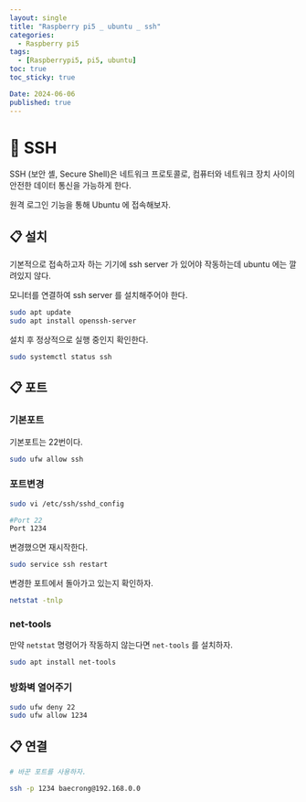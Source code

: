 ```yaml
---
layout: single
title: "Raspberry pi5 _ ubuntu _ ssh"
categories:
  - Raspberry pi5
tags:
  - [Raspberrypi5, pi5, ubuntu]
toc: true
toc_sticky: true

Date: 2024-06-06
published: true
---
```


# 📌 SSH
SSH (보안 셸, Secure Shell)은 네트워크 프로토콜로, 컴퓨터와 네트워크 장치 사이의 안전한 데이터 통신을 가능하게 한다.

원격 로그인 기능을 통해 Ubuntu 에 접속해보자.

## 📋 설치

기본적으로 접속하고자 하는 기기에 ssh server 가 있어야 작동하는데 ubuntu 에는 깔려있지 않다.

모니터를 연결하여 ssh server 를 설치해주어야 한다.

```bash
sudo apt update
sudo apt install openssh-server
```

설치 후 정상적으로 실행 중인지 확인한다.

```bash
sudo systemctl status ssh
```

## 📋 포트
### 기본포트

기본포트는 22번이다.

```bash
sudo ufw allow ssh
```

### 포트변경

```bash
sudo vi /etc/ssh/sshd_config

#Port 22
Port 1234
```

변경했으면 재시작한다.

```bash
sudo service ssh restart
```

변경한 포트에서 돌아가고 있는지 확인하자.
```bash
netstat -tnlp
```

### net-tools

만약 `netstat` 명령어가 작동하지 않는다면 `net-tools` 를 설치하자.

```bash
sudo apt install net-tools
```

### 방화벽 열어주기
```bash
sudo ufw deny 22
sudo ufw allow 1234
```

## 📋 연결
```bash
# 바꾼 포트를 사용하자.

ssh -p 1234 baecrong@192.168.0.0
```